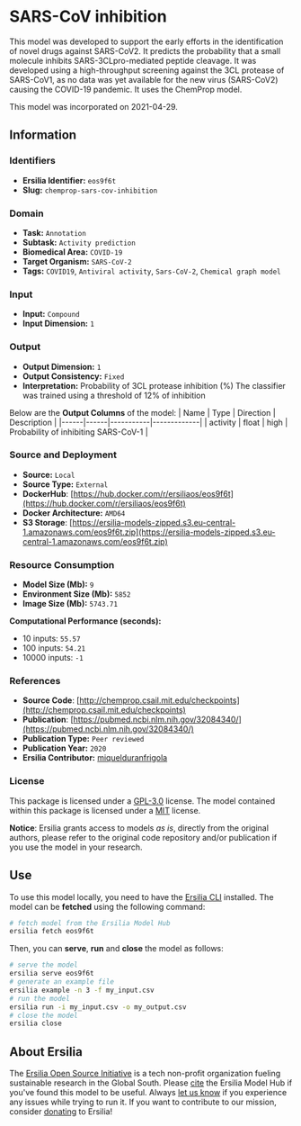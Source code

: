 # SARS-CoV inhibition

This model was developed to support the early efforts in the identification of novel drugs against SARS-CoV2. It predicts the probability that a small molecule inhibits SARS-3CLpro-mediated peptide cleavage. It was developed using a high-throughput screening against the 3CL protease of SARS-CoV1, as no data was yet available for the new virus (SARS-CoV2) causing the COVID-19 pandemic. It uses the ChemProp model.

This model was incorporated on 2021-04-29.


## Information
### Identifiers
- **Ersilia Identifier:** `eos9f6t`
- **Slug:** `chemprop-sars-cov-inhibition`

### Domain
- **Task:** `Annotation`
- **Subtask:** `Activity prediction`
- **Biomedical Area:** `COVID-19`
- **Target Organism:** `SARS-CoV-2`
- **Tags:** `COVID19`, `Antiviral activity`, `Sars-CoV-2`, `Chemical graph model`

### Input
- **Input:** `Compound`
- **Input Dimension:** `1`

### Output
- **Output Dimension:** `1`
- **Output Consistency:** `Fixed`
- **Interpretation:** Probability of 3CL protease inhibition (%) The classifier was trained using a threshold of 12% of inhibition 

Below are the **Output Columns** of the model:
| Name | Type | Direction | Description |
|------|------|-----------|-------------|
| activity | float | high | Probability of inhibiting SARS-CoV-1 |


### Source and Deployment
- **Source:** `Local`
- **Source Type:** `External`
- **DockerHub**: [https://hub.docker.com/r/ersiliaos/eos9f6t](https://hub.docker.com/r/ersiliaos/eos9f6t)
- **Docker Architecture:** `AMD64`
- **S3 Storage**: [https://ersilia-models-zipped.s3.eu-central-1.amazonaws.com/eos9f6t.zip](https://ersilia-models-zipped.s3.eu-central-1.amazonaws.com/eos9f6t.zip)

### Resource Consumption
- **Model Size (Mb):** `9`
- **Environment Size (Mb):** `5852`
- **Image Size (Mb):** `5743.71`

**Computational Performance (seconds):**
- 10 inputs: `55.57`
- 100 inputs: `54.21`
- 10000 inputs: `-1`

### References
- **Source Code**: [http://chemprop.csail.mit.edu/checkpoints](http://chemprop.csail.mit.edu/checkpoints)
- **Publication**: [https://pubmed.ncbi.nlm.nih.gov/32084340/](https://pubmed.ncbi.nlm.nih.gov/32084340/)
- **Publication Type:** `Peer reviewed`
- **Publication Year:** `2020`
- **Ersilia Contributor:** [miquelduranfrigola](https://github.com/miquelduranfrigola)

### License
This package is licensed under a [GPL-3.0](https://github.com/ersilia-os/ersilia/blob/master/LICENSE) license. The model contained within this package is licensed under a [MIT](LICENSE) license.

**Notice**: Ersilia grants access to models _as is_, directly from the original authors, please refer to the original code repository and/or publication if you use the model in your research.


## Use
To use this model locally, you need to have the [Ersilia CLI](https://github.com/ersilia-os/ersilia) installed.
The model can be **fetched** using the following command:
```bash
# fetch model from the Ersilia Model Hub
ersilia fetch eos9f6t
```
Then, you can **serve**, **run** and **close** the model as follows:
```bash
# serve the model
ersilia serve eos9f6t
# generate an example file
ersilia example -n 3 -f my_input.csv
# run the model
ersilia run -i my_input.csv -o my_output.csv
# close the model
ersilia close
```

## About Ersilia
The [Ersilia Open Source Initiative](https://ersilia.io) is a tech non-profit organization fueling sustainable research in the Global South.
Please [cite](https://github.com/ersilia-os/ersilia/blob/master/CITATION.cff) the Ersilia Model Hub if you've found this model to be useful. Always [let us know](https://github.com/ersilia-os/ersilia/issues) if you experience any issues while trying to run it.
If you want to contribute to our mission, consider [donating](https://www.ersilia.io/donate) to Ersilia!
